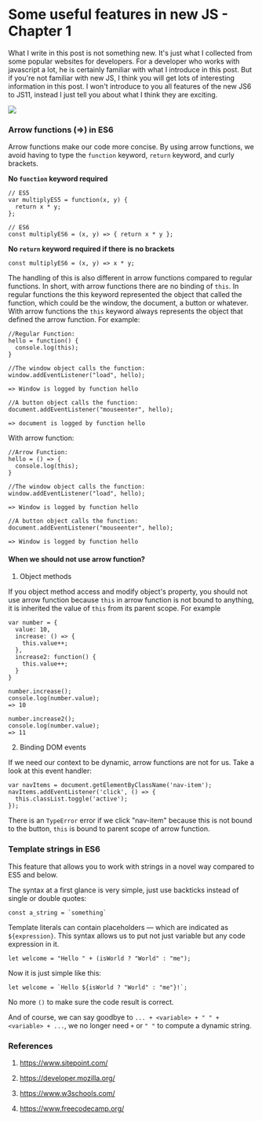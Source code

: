 # Some useful features in new JS - Chapter 1

What I write in this post is not something new. It's just what I collected from some popular websites for developers. For a developer who works with javascript a lot, he is certainly familiar with what I introduce in this post. But if you're not familiar with new JS, I think you will get lots of interesting information in this post. I won't introduce to you all features of the new JS6 to JS11, instead I just tell you about what I think they are exciting.

![](https://image.ibb.co/dWXB3T/javascript.jpg)

### Arrow functions (=>) in ES6

Arrow functions make our code more concise. By using arrow functions, we avoid having to type the `function` keyword, `return` keyword, and curly brackets.

**No `function` keyword required**

```
// ES5
var multiplyES5 = function(x, y) {
  return x * y;
};

// ES6
const multiplyES6 = (x, y) => { return x * y };
```

**No `return` keyword required if there is no brackets**

```
const multiplyES6 = (x, y) => x * y;
```


The handling of this is also different in arrow functions compared to regular functions. In short, with arrow functions there are no binding of `this`. In regular functions the this keyword represented the object that called the function, which could be the window, the document, a button or whatever. With arrow functions the `this` keyword always represents the object that defined the arrow function. For example:

```
//Regular Function:
hello = function() {
  console.log(this);
}

//The window object calls the function:
window.addEventListener("load", hello);

=> Window is logged by function hello

//A button object calls the function:
document.addEventListener("mouseenter", hello);

=> document is logged by function hello
```
With arrow function:

```
//Arrow Function:
hello = () => {
  console.log(this);
}

//The window object calls the function:
window.addEventListener("load", hello);

=> Window is logged by function hello

//A button object calls the function:
document.addEventListener("mouseenter", hello);

=> Window is logged by function hello
```

#### When we should not use arrow function?

1. Object methods

  If you object method access and modify object's property, you should not use arrow function because `this` in arrow function is not bound to anything, it is inherited the value of `this` from its parent scope. For example

  ```
  var number = {
    value: 10,
    increase: () => {
      this.value++;
    },
    increase2: function() {
      this.value++;
    }
  }

  number.increase();
  console.log(number.value);
  => 10

  number.increase2();
  console.log(number.value);
  => 11
  ```

2. Binding DOM events

  If we need our context to be dynamic, arrow functions are not for us. Take a look at this event handler:

  ```
  var navItems = document.getElementByClassName('nav-item');
  navItems.addEventListener('click', () => {
    this.classList.toggle('active');
  });
  ```

  There is an `TypeError` error if we click "nav-item" because this is not bound to the button, `this` is bound to parent scope of arrow function.


### Template strings in ES6

This feature that allows you to work with strings in a novel way compared to ES5 and below.

The syntax at a first glance is very simple, just use backticks instead of single or double quotes:

```
const a_string = `something`
```

Template literals can contain placeholders — which are indicated as `${expression}`. This syntax allows us to put not just variable but any code expression in it.

```
let welcome = "Hello " + (isWorld ? "World" : "me");
```

Now it is just simple like this:

```
let welcome = `Hello ${isWorld ? "World" : "me"}!`;
```

No more `()` to make sure the code result is correct.

And of course, we can say goodbye to `... + <variable> + " " + <variable> + ...`, we no longer need `+` or `" "` to compute a dynamic string.


### References

1. https://www.sitepoint.com/

2. https://developer.mozilla.org/

3. https://www.w3schools.com/

4. https://www.freecodecamp.org/
